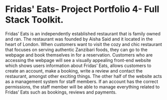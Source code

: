 <!--title-->
# Fridas' Eats- Project Portfolio 4- Full Stack Toolkit.

<!--summary paragraph-->
Fridas’ Eats is an independently established restaurant that is family owned and ran. The restaurant was founded by Aisha Said and it located in the heart of London. When customers want to visit the cozy and chic restaurant that focuses on serving authentic Zanzibari foods, they can go to the webpage and book themselves in for a reservation. Customers who are accessing the webpage will see a visually appealing front-end website which shows users information about Fridas’ Eats, allows customers to create an account, make a booking, write a review and contact the restaurant, amongst other exciting things. The other half of the website acts as a management system for staff members. If an account has the correct permissions, the staff member will be able to manage everything related to Fridas’ Eats such as bookings, reviews and payments.